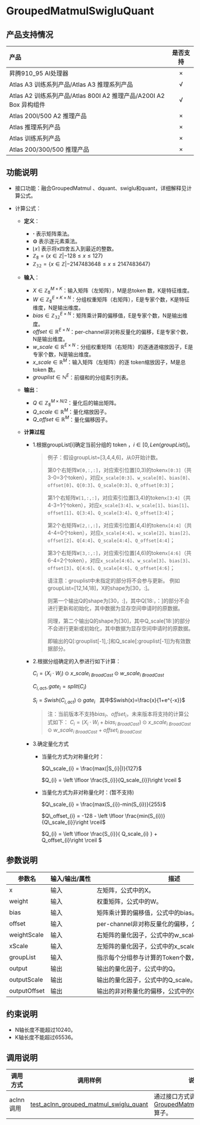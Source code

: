 # GroupedMatmulSwigluQuant

## 产品支持情况

| 产品                                                         | 是否支持 |
| :----------------------------------------------------------- | :------: |
| <term>昇腾910_95 AI处理器</term>                             |    ×     |
| <term>Atlas A3 训练系列产品/Atlas A3 推理系列产品</term>     |    √     |
| <term>Atlas A2 训练系列产品/Atlas 800I A2 推理产品/A200I A2 Box 异构组件</term> |    √     |
| <term>Atlas 200I/500 A2 推理产品</term>                      |    ×     |
| <term>Atlas 推理系列产品 </term>                             |    ×     |
| <term>Atlas 训练系列产品</term>                              |    ×     |
| <term>Atlas 200/300/500 推理产品</term>                      |    ×     |

## 功能说明

- 接口功能：融合GroupedMatmul 、dquant、swiglu和quant，详细解释见计算公式。
- 计算公式：
  
  - **定义**：
    
    * **⋅** 表示矩阵乘法。
    * **⊙** 表示逐元素乘法。
    * $\left \lfloor x\right \rceil$ 表示将x四舍五入到最近的整数。
    * $\mathbb{Z_8} = \{ x \in \mathbb{Z} | −128≤x≤127 \}$
    * $\mathbb{Z_{32}} = \{ x \in \mathbb{Z} | -2147483648≤x≤2147483647 \}$
  - **输入**：
    
    * $X∈\mathbb{Z_8}^{M \times K}$：输入矩阵（左矩阵），M是总token 数，K是特征维度。
    * $W∈\mathbb{Z_8}^{E \times K \times N}$：分组权重矩阵（右矩阵），E是专家个数，K是特征维度，N是输出维度。
    * $bias∈\mathbb{Z_{32}}^{E  \times N}$：矩阵乘计算的偏移值，E是专家个数，N是输出维度。
    * $offset∈\mathbb{R}^{E  \times N}$：per-channel非对称反量化的偏移，E是专家个数，N是输出维度。
    * $w\_scale∈\mathbb{R}^{E \times N}$：分组权重矩阵（右矩阵）的逐通道缩放因子，E是专家个数，N是输出维度。
    * $x\_scale∈\mathbb{R}^{M}$：输入矩阵（左矩阵）的逐 token缩放因子，M是总token 数。
    * $grouplist∈\mathbb{N}^{E}$：前缀和的分组索引列表。
  - **输出**：
    
    * $Q∈\mathbb{Z_8}^{M \times N / 2}$：量化后的输出矩阵。
    * $Q\_scale∈\mathbb{R}^{M}$：量化缩放因子。
    * $Q\_offset∈\mathbb{R}^{M}$：量化偏移因子。
  - **计算过程**
    
    - 1.根据groupList[i]确定当前分组的 token ，$i \in [0,Len(groupList)]$。
    
      >例子：假设groupList=[3,4,4,6]，从0开始计数。
      >
      >第0个右矩阵`W[0,:,:]`，对应索引位置[0,3)的token`x[0:3]`（共3-0=3个token），对应`x_scale[0:3]`、`w_scale[0]`、`bias[0]`、`offset[0]`、`Q[0:3]`、`Q_scale[0:3]`、`Q_offset[0:3]`；
      >
      >第1个右矩阵`W[1,:,:]`，对应索引位置[3,4)的token`x[3:4]`（共4-3=1个token），对应`x_scale[3:4]`、`w_scale[1]`、`bias[1]`、`offset[1]`、`Q[3:4]`、`Q_scale[3:4]`、`Q_offset[3:4]`；
      >
      >第2个右矩阵`W[2,:,:]`，对应索引位置[4,4)的token`x[4:4]`（共4-4=0个token），对应`x_scale[4:4]`、`w_scale[2]`、`bias[2]`、`offset[2]`、`Q[4:4]`、`Q_scale[4:4]`、`Q_offset[4:4]`；
      >
      >第3个右矩阵`W[3,:,:]`，对应索引位置[4,6)的token`x[4:6]`（共6-4=2个token），对应`x_scale[4:6]`、`w_scale[3]`、`bias[3]`、`offset[3]`、`Q[4:6]`、`Q_scale[4:6]`、`Q_offset[4:6]`；
      >
      >请注意：grouplist中未指定的部分将不会参与更新。
      >例如groupList=[12,14,18]，X的shape为[30，:]。
      >
      >则第一个输出Q的shape为[30，:]，其中Q[18:，：]的部分不会进行更新和初始化，其中数据为显存空间申请时的原数据。
      >
      >同理，第二个输出Q的shape为[30]，其中Q\_scale[18:]的部分不会进行更新或初始化，其中数据为显存空间申请时的原数据。
      >
      >即输出的Q[:grouplist[-1],:]和Q\_scale[:grouplist[-1]]为有效数据部分。

    - 2.根据分组确定的入参进行如下计算：

      $C_{i} = (X_{i}\cdot W_{i} )\odot x\_scale_{i\ BroadCast} \odot w\_scale_{i\ BroadCast}$

      $C_{i,act}, gate_{i} = split(C_{i})$

      $S_{i}=Swish(C_{i,act})\odot gate_{i}$  &nbsp;&nbsp;其中$Swish(x)=\frac{x}{1+e^{-x}}$

      >注：当前版本不支持$bias_{i}$、$offset_{i}$，未来版本将支持的计算公式如下：
      >$C_{i} =(X_{i}\cdot W_{i} + bias_{i\ BroadCast})\odot x\_scale_{i\ BroadCast} \odot w\_scale_{i\ BroadCast}+offset_{i\ BroadCast}$

    - 3.确定量化方式
      
      - 当量化方式为对称量化时：

        $Q\_scale_{i} = \frac{max(|S_{i}|)}{127}$

        $Q_{i} = \left \lfloor \frac{S_{i}}{Q\_scale_{i}}\right \rceil $

      - 当量化方式为非对称量化时：(暂不支持)

        $Q\_scale_{i} = \frac{max(S_{i})-min(S_{i})}{255}$

        $Q\_offset_{i} = -128 - \left \lfloor \frac{min(S_{i})}{Q\_scale_{i}}\right \rceil$

        $Q_{i} = \left \lfloor \frac{S_{i}}{ Q\_scale_{i} } + Q\_offset_{i}\right \rceil $

## 参数说明
<table style="table-layout: auto; width: 100%">
<thead>
<tr>
<th style="white-space: nowrap">参数名</th>
<th style="white-space: nowrap">输入/输出/属性</th>
<th style="white-space: nowrap">描述</th>
<th style="white-space: nowrap">数据类型</th>
<th style="white-space: nowrap">数据格式</th>
</tr>
</thead>
<tbody>
<tr>
<td style="white-space: nowrap">x</td>
<td style="white-space: nowrap">输入</td>
<td style="white-space: nowrap">左矩阵，公式中的X。</td>
<td style="white-space: nowrap">INT8</td>
<td style="white-space: nowrap">ND</td>
</tr>
<tr>
<td style="white-space: nowrap">weight</td>
<td style="white-space: nowrap">输入</td>
<td style="white-space: nowrap">权重矩阵，公式中的W。</td>
<td style="white-space: nowrap">INT8</td>
<td style="white-space: nowrap">ND / NZ</td>
</tr>
<tr>
<td style="white-space: nowrap">bias</td>
<td style="white-space: nowrap">输入</td>
<td style="white-space: nowrap">矩阵乘计算的偏移值，公式中的bias。</td>
<td style="white-space: nowrap">INT32</td>
<td style="white-space: nowrap">ND</td>
</tr>
<tr>
<td style="white-space: nowrap">offset</td>
<td style="white-space: nowrap">输入</td>
<td style="white-space: nowrap">per-channel非对称反量化的偏移，公式中的offset。</td>
<td style="white-space: nowrap">FLOAT32</td>
<td style="white-space: nowrap">ND</td>
</tr>
<tr>
<td style="white-space: nowrap">weightScale</td>
<td style="white-space: nowrap">输入</td>
<td style="white-space: nowrap">右矩阵的量化因子，公式中的w_scale。</td>
<td style="white-space: nowrap">FLOAT、FLOAT16、BFLOAT16</td>
<td style="white-space: nowrap">ND</td>
</tr>
<tr>
<td style="white-space: nowrap">xScale</td>
<td style="white-space: nowrap">输入</td>
<td style="white-space: nowrap">左矩阵的量化因子，公式中的x_scale。</td>
<td style="white-space: nowrap">FLOAT32</td>
<td style="white-space: nowrap">ND</td>
</tr>
<tr>
<td style="white-space: nowrap">groupList</td>
<td style="white-space: nowrap">输入</td>
<td style="white-space: nowrap">指示每个分组参与计算的Token个数，公式中的grouplist。</td>
<td style="white-space: nowrap">INT64</td>
<td style="white-space: nowrap">ND</td>
</tr>
<tr>
<td style="white-space: nowrap">output</td>
<td style="white-space: nowrap">输出</td>
<td style="white-space: nowrap">输出的量化因子，公式中的Q。</td>
<td style="white-space: nowrap">FLOAT</td>
<td style="white-space: nowrap">ND</td>
</tr>
<tr>
<td style="white-space: nowrap">outputScale</td>
<td style="white-space: nowrap">输出</td>
<td style="white-space: nowrap">输出的量化因子，公式中的Q_scale。</td>
<td style="white-space: nowrap">FLOAT</td>
<td style="white-space: nowrap">ND </td>
</tr>
<tr>
<td style="white-space: nowrap">outputOffset</td>
<td style="white-space: nowrap">输出</td>
<td style="white-space: nowrap">输出的非对称量化的偏移，公式中的Q_offset。</td>
<td style="white-space: nowrap">FLOAT</td>
<td style="white-space: nowrap">ND</td>
</tr>
</tbody>
</table>

## 约束说明
 - N轴长度不能超过10240。
 - K轴长度不能超过65536。

## 调用说明

| 调用方式      | 调用样例                 | 说明                                                         |
|--------------|-------------------------|--------------------------------------------------------------|
| aclnn调用 | [test_aclnn_grouped_matmul_swiglu_quant](examples/test_aclnn_grouped_matmul_swiglu_quant.cpp) | 通过接口方式调用[GroupedMatmulSwigluQuant](docs/aclnnGroupedMatmulSwigluQuant.md)算子。 |